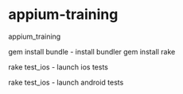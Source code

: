 # appium-training
appium_training


gem install bundle - install bundler
gem install rake

rake test_ios - launch ios tests

rake test_ios - launch android tests